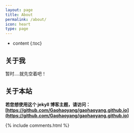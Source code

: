 ```yaml
---
layout: page
title: About
permalink: /about/
icon: heart
type: page
---
```


* content
{:toc}

## 关于我
暂时....就先空着吧！

## 关于本站

**若您想使用这个 jekyll 博客主题，请访问：[https://github.com/Gaohaoyang/gaohaoyang.github.io](https://github.com/Gaohaoyang/gaohaoyang.github.io)**


{% include comments.html %}
